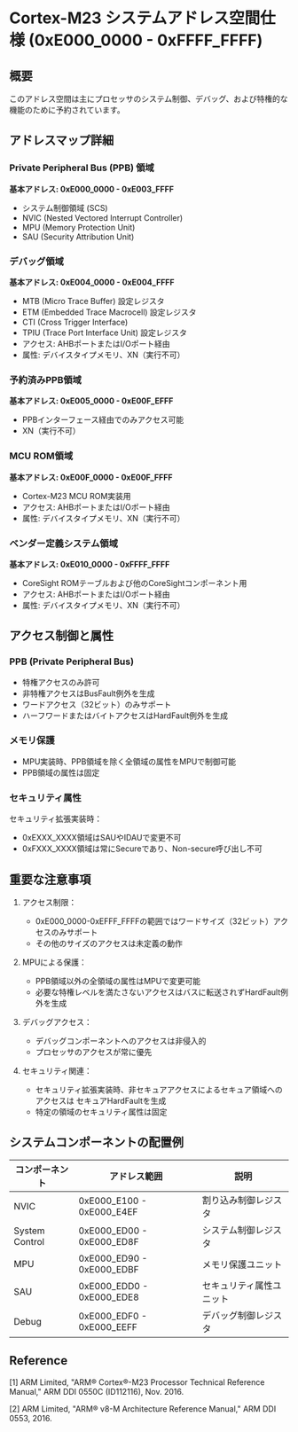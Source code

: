 # Cortex-M23 システムアドレス空間仕様 (0xE000_0000 - 0xFFFF_FFFF)

## 概要
このアドレス空間は主にプロセッサのシステム制御、デバッグ、および特権的な機能のために予約されています。

## アドレスマップ詳細

### Private Peripheral Bus (PPB) 領域
**基本アドレス: 0xE000_0000 - 0xE003_FFFF**
- システム制御領域 (SCS)
- NVIC (Nested Vectored Interrupt Controller)
- MPU (Memory Protection Unit)
- SAU (Security Attribution Unit)

### デバッグ領域
**基本アドレス: 0xE004_0000 - 0xE004_FFFF**
- MTB (Micro Trace Buffer) 設定レジスタ
- ETM (Embedded Trace Macrocell) 設定レジスタ
- CTI (Cross Trigger Interface)
- TPIU (Trace Port Interface Unit) 設定レジスタ
- アクセス: AHBポートまたはI/Oポート経由
- 属性: デバイスタイプメモリ、XN（実行不可）

### 予約済みPPB領域
**基本アドレス: 0xE005_0000 - 0xE00F_EFFF**
- PPBインターフェース経由でのみアクセス可能
- XN（実行不可）

### MCU ROM領域
**基本アドレス: 0xE00F_0000 - 0xE00F_FFFF**
- Cortex-M23 MCU ROM実装用
- アクセス: AHBポートまたはI/Oポート経由
- 属性: デバイスタイプメモリ、XN（実行不可）

### ベンダー定義システム領域
**基本アドレス: 0xE010_0000 - 0xFFFF_FFFF**
- CoreSight ROMテーブルおよび他のCoreSightコンポーネント用
- アクセス: AHBポートまたはI/Oポート経由
- 属性: デバイスタイプメモリ、XN（実行不可）

## アクセス制御と属性

### PPB (Private Peripheral Bus)
- 特権アクセスのみ許可
- 非特権アクセスはBusFault例外を生成
- ワードアクセス（32ビット）のみサポート
- ハーフワードまたはバイトアクセスはHardFault例外を生成

### メモリ保護
- MPU実装時、PPB領域を除く全領域の属性をMPUで制御可能
- PPB領域の属性は固定

### セキュリティ属性
セキュリティ拡張実装時：
- 0xEXXX_XXXX領域はSAUやIDAUで変更不可
- 0xFXXX_XXXX領域は常にSecureであり、Non-secure呼び出し不可

## 重要な注意事項

1. アクセス制限：
   - 0xE000_0000-0xEFFF_FFFFの範囲ではワードサイズ（32ビット）アクセスのみサポート
   - その他のサイズのアクセスは未定義の動作

2. MPUによる保護：
   - PPB領域以外の全領域の属性はMPUで変更可能
   - 必要な特権レベルを満たさないアクセスはバスに転送されずHardFault例外を生成

3. デバッグアクセス：
   - デバッグコンポーネントへのアクセスは非侵入的
   - プロセッサのアクセスが常に優先

4. セキュリティ関連：
   - セキュリティ拡張実装時、非セキュアアクセスによるセキュア領域へのアクセスは
     セキュアHardFaultを生成
   - 特定の領域のセキュリティ属性は固定

## システムコンポーネントの配置例

| コンポーネント | アドレス範囲 | 説明 |
|----------------|--------------|------|
| NVIC | 0xE000_E100 - 0xE000_E4EF | 割り込み制御レジスタ |
| System Control | 0xE000_ED00 - 0xE000_ED8F | システム制御レジスタ |
| MPU | 0xE000_ED90 - 0xE000_EDBF | メモリ保護ユニット |
| SAU | 0xE000_EDD0 - 0xE000_EDE8 | セキュリティ属性ユニット |
| Debug | 0xE000_EDF0 - 0xE000_EEFF | デバッグ制御レジスタ |

## Reference

[1] ARM Limited, "ARM® Cortex®-M23 Processor Technical Reference Manual," 
    ARM DDI 0550C (ID112116), Nov. 2016.
    
[2] ARM Limited, "ARM® v8-M Architecture Reference Manual," 
    ARM DDI 0553, 2016.
